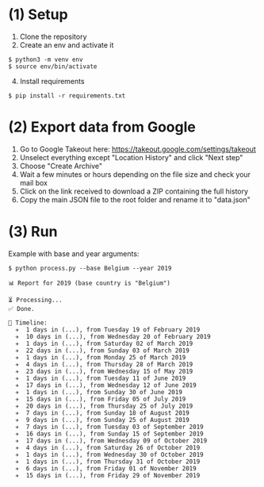 # (1) Setup
1. Clone the repository
2. Create an env and activate it

```
$ python3 -m venv env
$ source env/bin/activate
```

4. Install requirements
```
$ pip install -r requirements.txt
```

# (2) Export data from Google

1. Go to Google Takeout here: https://takeout.google.com/settings/takeout
2. Unselect everything except "Location History" and click "Next step"
3. Choose "Create Archive"
4. Wait a few minutes or hours depending on the file size and check your mail box
5. Click on the link received to download a ZIP containing the full history
6. Copy the main JSON file to the root folder and rename it to "data.json"

# (3) Run


Example with base and year arguments:

```
$ python process.py --base Belgium --year 2019

📊 Report for 2019 (base country is "Belgium")

⏳ Processing...
✅ Done.

📅 Timeline:
  ✈️  1 days in (...), from Tuesday 19 of February 2019
  ✈️  10 days in (...), from Wednesday 20 of February 2019
  ✈️  1 days in (...), from Saturday 02 of March 2019
  ✈️  22 days in (...), from Sunday 03 of March 2019
  ✈️  1 days in (...), from Monday 25 of March 2019
  ✈️  4 days in (...), from Thursday 28 of March 2019
  ✈️  23 days in (...), from Wednesday 15 of May 2019
  ✈️  1 days in (...), from Tuesday 11 of June 2019
  ✈️  17 days in (...), from Wednesday 12 of June 2019
  ✈️  1 days in (...), from Sunday 30 of June 2019
  ✈️  15 days in (...), from Friday 05 of July 2019
  ✈️  20 days in (...), from Thursday 25 of July 2019
  ✈️  7 days in (...), from Sunday 18 of August 2019
  ✈️  9 days in (...), from Sunday 25 of August 2019
  ✈️  7 days in (...), from Tuesday 03 of September 2019
  ✈️  16 days in (...), from Sunday 15 of September 2019
  ✈️  17 days in (...), from Wednesday 09 of October 2019
  ✈️  4 days in (...), from Saturday 26 of October 2019
  ✈️  1 days in (...), from Wednesday 30 of October 2019
  ✈️  1 days in (...), from Thursday 31 of October 2019
  ✈️  6 days in (...), from Friday 01 of November 2019
  ✈️  15 days in (...), from Friday 29 of November 2019
```
